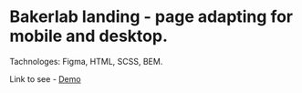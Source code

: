 # Bakerlab landing - page adapting for mobile and desktop.
Tachnologes: Figma, HTML, SCSS, BEM.

Link to see - [Demo](https://andriyshvets.github.io/bakerlab-landing/)
